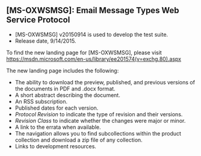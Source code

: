 ## [MS-OXWSMSG]: Email Message Types Web Service Protocol
- [MS-OXWSMSG] v20150914 is used to develop the test suite.
- Release date, 9/14/2015.

To find the new landing page for [MS-OXWSMSG], please visit https://msdn.microsoft.com/en-us/library/ee201574(v=exchg.80).aspx

The new landing page includes the following:
- The ability to download the preview, published, and previous versions of the documents in PDF and .docx format.
- A short abstract describing the document.
- An RSS subscription.
- Published dates for each version.
- *Protocol Revision* to indicate the type of revision and their versions.
- *Revision Class* to indicate whether the changes were major or minor.
- A link to the errata when available.
- The navigation allows you to find subcollections within the product collection and download a zip file of any collection.
- Links to development resources.